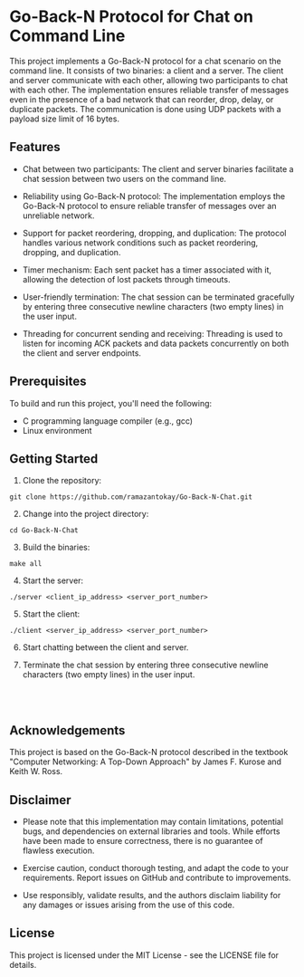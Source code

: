 # Go-Back-N Protocol for Chat on Command Line

This project implements a Go-Back-N protocol for a chat scenario on the command line. It consists of two binaries: a client and a server. The client and server communicate with each other, allowing two participants to chat with each other. The implementation ensures reliable transfer of messages even in the presence of a bad network that can reorder, drop, delay, or duplicate packets. The communication is done using UDP packets with a payload size limit of 16 bytes.

## Features
- Chat between two participants: The client and server binaries facilitate a chat session between two users on the command line.

- Reliability using Go-Back-N protocol: The implementation employs the Go-Back-N protocol to ensure reliable transfer of messages over an unreliable network.

- Support for packet reordering, dropping, and duplication: The protocol handles various network conditions such as packet reordering, dropping, and duplication.

- Timer mechanism: Each sent packet has a timer associated with it, allowing the detection of lost packets through timeouts.

- User-friendly termination: The chat session can be terminated gracefully by entering three consecutive newline characters (two empty lines) in the user input.

- Threading for concurrent sending and receiving: Threading is used to listen for incoming ACK packets and data packets concurrently on both the client and server endpoints.

## Prerequisites
To build and run this project, you'll need the following:

- C programming language compiler (e.g., gcc)
- Linux environment

## Getting Started
1. Clone the repository:
```
git clone https://github.com/ramazantokay/Go-Back-N-Chat.git
```
2. Change into the project directory:
```
cd Go-Back-N-Chat
```
3. Build the binaries:
```
make all
```
4. Start the server:
```
./server <client_ip_address> <server_port_number>
```
5. Start the client:
```
./client <server_ip_address> <server_port_number>
```

6. Start chatting between the client and server.

7. Terminate the chat session by entering three consecutive newline characters (two empty lines) in the user input.

<br>
<br>

## Acknowledgements
This project is based on the Go-Back-N protocol described in the textbook "Computer Networking: A Top-Down Approach" by James F. Kurose and Keith W. Ross.

## Disclaimer
- Please note that this implementation may contain limitations, potential bugs, and dependencies on external libraries and tools. While efforts have been made to ensure correctness, there is no guarantee of flawless execution.

- Exercise caution, conduct thorough testing, and adapt the code to your requirements. Report issues on GitHub and contribute to improvements.

- Use responsibly, validate results, and the authors disclaim liability for any damages or issues arising from the use of this code.

## License
This project is licensed under the MIT License - see the LICENSE file for details.

